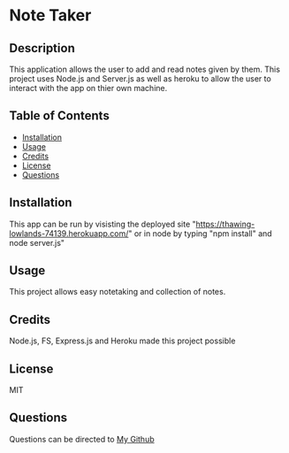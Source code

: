 # Note Taker



    
## Description
This application allows the user to add and read notes given by them. This project uses Node.js and Server.js as well as heroku to allow the user to interact with the app on thier own machine.
    
## Table of Contents
- [Installation](#installation)
- [Usage](#usage)
- [Credits](#credits)
- [License](#license)
- [Questions](#questions)

## Installation

This app can be run by visisting the deployed site "https://thawing-lowlands-74139.herokuapp.com/" or in node by typing "npm install" and node server.js"
## Usage

    
This project allows easy notetaking and collection of notes.

## Credits

Node.js, FS, Express.js and Heroku made this project possible

## License

MIT

## Questions

Questions can be directed to [My Github](https://github.com/Pat-Delaney "My Github")
